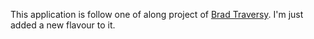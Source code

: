 This application is follow  one of along project of [Brad Traversy](https://github.com/bradtraversy).
I'm just added a new flavour to it.
